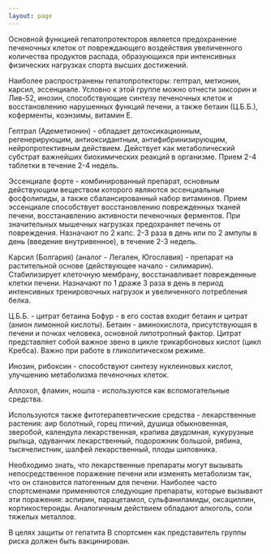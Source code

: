 ```yaml
---
layout: page
---
```

Основной функцией гепатопротекторов является предохранение печеночных клеток от повреждающего воздействия увеличенного количества продуктов распада, образующихся при интенсивных физических нагрузках спорта высших достижений.

Наиболее распространены гепатопротекторы: гептрал, метионин, карсил, эссенциале. Условно к этой группе можно отнести зиксорин и Лив-52, инозин, способствующие синтезу печеночных клеток и восстановлению нарушенных функций печени, а также бетаин (Ц.Б.Б.), коферменты, коэнзимы, витамин Е.

Гептрал (Адеметионин) - обладает детоксикационным, регенерирующим, антиоксидантным, антифибринизирующим, нейропротективным действием. Действует как метаболический субстрат важнейших биохимических реакций в организме. Прием 2-4 таблетки в течение 2-4 недель.

Эссенциале форте - комбинированный препарат, основным действующим веществом которого являются эссенциальные фосфолипиды, а также сбалансированный набор витаминов. Прием эссенциале способствует восстановлению поврежденных тканей печени, восстанавлению активности печеночных ферментов. При значительных мышечных нагрузках предохраняет печень от повреждения. Назначают по 2 капс. 2-3 раза в день или по 2 ампулы в день (введение внутривенное), в течение 2-3 недель.

Карсил (Болгария) (аналог - Легален, Югославия) - препарат на растительной основе (действующее начало - силимарин). Стабилизирует клеточную мембрану, восстанавливает поврежденные клетки печени. Назначают по 1 драже 3 раза в день в период интенсивных тренировочных нагрузок и увеличенного потребления белка.

Ц.Б.Б. - цитрат бетаина Бофур - в его состав входит бетаин и цитрат (анион лимонной кислоты). Бетаин - аминокислота, присутствующая в печени и почках человека, основной липотропный фактор. Цитрат представляет собой важное звено в цикле трикарбоновых кислот (цикл Кребса). Важно при работе в гликолитическом режиме.

Инозин, рибоксин - способствуют синтезу нуклеиновых кислот, улучшению метаболизма печеночных клеток.

Аллохол, фламин, ношпа  - используются как вспомогательные средства.

Используются также фитотерапевтические средства - лекарственные растения: аир болотный, горец птичий, душица обыкновенная, зверобой, календула лекарственная, крапива двудомная, кукурузные рыльца, одуванчик лекарственный, подорожник большой, рябина, тысячелистник, шалфей лекарственный, плоды шиповника.

Необходимо знать, что лекарственные препараты могут вызывать непосредственное поражение печени или изменять метаболизм так, что он становится патогенным для печени. Наиболее часто спортсменами применяются следующие препараты, которые вызывают эти поражения: аспирин, парацетамол, сульфаниламиды, оксациллин, кортикостероиды. Аналогичным действием обладают алкоголь, соли тяжелых металлов.

В целях защиты от гепатита В спортсмен как представитель группы риска должен быть вакцинирован.
